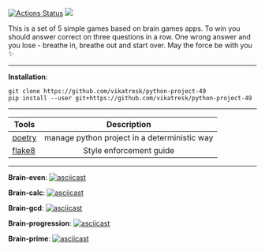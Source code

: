 [![Actions Status](https://github.com/vikatresk/python-project-49/workflows/hexlet-check/badge.svg)](https://github.com/vikatresk/python-project-49/actions)  <a href="https://codeclimate.com/github/vikatresk/python-project-49/maintainability"><img src="https://api.codeclimate.com/v1/badges/6483332b2181d973154a/maintainability" /></a>

This is a set of 5 simple games based on brain games apps. To win you should answer correct on three questions in a row. One wrong answer and you lose - breathe in, breathe out and start over. May the force be with you :sparkles:

____

__Installation__:

```
git clone https://github.com/vikatresk/python-project-49
pip install --user git+https://github.com/vikatresk/python-project-49
```

____

| __Tools__ | __Description__ |
|----------------|:---------:|
| [poetry](https://python-poetry.org/) | manage python project in a deterministic way |
| [flake8](https://flake8.pycqa.org/en/latest/) | Style enforcement guide |

____

__Brain-even__:
[![asciicast](https://asciinema.org/a/hmSbsFZtsvuZMzxTZc6axlZyF.svg)](https://asciinema.org/a/hmSbsFZtsvuZMzxTZc6axlZyF)

__Brain-calc__:
[![asciicast](https://asciinema.org/a/ZWqQkwBGTbvxzTR9VHyAcdQhy.svg)](https://asciinema.org/a/ZWqQkwBGTbvxzTR9VHyAcdQhy)

__Brain-gcd__:
[![asciicast](https://asciinema.org/a/m5uwsicATQWXXgs6Lz5vrZb7E.svg)](https://asciinema.org/a/m5uwsicATQWXXgs6Lz5vrZb7E)

__Brain-progression__:
[![asciicast](https://asciinema.org/a/HXqH2CCorUsdusIK6UYlqoSxr.svg)](https://asciinema.org/a/HXqH2CCorUsdusIK6UYlqoSxr)

__Brain-prime__:
[![asciicast](https://asciinema.org/a/jEcfhxX1WXXgGnNQC6kdFl0Th.svg)](https://asciinema.org/a/jEcfhxX1WXXgGnNQC6kdFl0Th)
